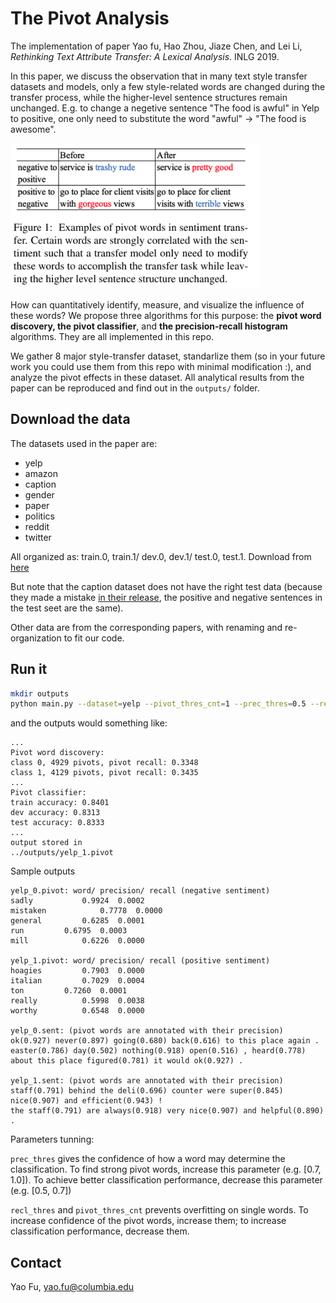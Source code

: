# The Pivot Analysis

The implementation of paper Yao fu, Hao Zhou, Jiaze Chen, and Lei Li, _Rethinking Text Attribute Transfer: A Lexical Analysis_. INLG 2019. 

In this paper, we discuss the observation that in many text style transfer datasets and models, only a few style-related words are changed during the transfer process, while the higher-level sentence structures remain unchanged. E.g. to change a negetive sentence "The food is awful" in Yelp to positive, one only need to substitute the word "awful" -> "The food is awesome".

<img src="data/example.png" alt="example"
	title="Example" width="400"  />

How can quantitatively identify, measure, and visualize the influence of these words? We propose three algorithms for this purpose: the **pivot word discovery, the pivot classifier**, and **the precision-recall histogram** algorithms. They are all implemented in this repo.

We gather 8 major style-transfer dataset, standarlize them (so in your future work you could use them from this repo with minimal modification :), and analyze the pivot effects in these dataset. All analytical results from the paper can be reproduced and find out in the `outputs/` folder. 


## Download the data 
The datasets used in the paper are:
* yelp 
* amazon 
* caption 
* gender 
* paper 
* politics 
* reddit 
* twitter

All organized as: train.0, train.1/ dev.0, dev.1/ test.0, test.1. Download from [here](https://drive.google.com/open?id=1ZtDIfHKc_GhNElRwHdDvk7tiCkv5_wJa)

But note that the caption dataset does not have the right test data (because they made a mistake [in their release](https://github.com/lijuncen/Sentiment-and-Style-Transfer), the positive and negative sentences in the test seet are the same). 

Other data are from the corresponding papers, with renaming and re-organization to fit our code. 

## Run it 

```bash
mkdir outputs
python main.py --dataset=yelp --pivot_thres_cnt=1 --prec_thres=0.5 --recl_thres=0.0
```

and the outputs would something like:

```
...
Pivot word discovery:
class 0, 4929 pivots, pivot recall: 0.3348
class 1, 4129 pivots, pivot recall: 0.3435
...
Pivot classifier:
train accuracy: 0.8401
dev accuracy: 0.8313
test accuracy: 0.8333
...
output stored in
../outputs/yelp_1.pivot
```

Sample outputs 
```
yelp_0.pivot: word/ precision/ recall (negative sentiment)
sadly			0.9924	0.0002
mistaken			0.7778	0.0000
general			0.6285	0.0001
run			0.6795	0.0003
mill			0.6226	0.0000

yelp_1.pivot: word/ precision/ recall (positive sentiment)
hoagies			0.7903	0.0000
italian			0.7029	0.0004
ton			0.7260	0.0001
really			0.5998	0.0038
worthy			0.6548	0.0000

yelp_0.sent: (pivot words are annotated with their precision)
ok(0.927) never(0.897) going(0.680) back(0.616) to this place again .
easter(0.786) day(0.502) nothing(0.918) open(0.516) , heard(0.778) about this place figured(0.781) it would ok(0.927) .

yelp_1.sent: (pivot words are annotated with their precision)
staff(0.791) behind the deli(0.696) counter were super(0.845) nice(0.907) and efficient(0.943) !
the staff(0.791) are always(0.918) very nice(0.907) and helpful(0.890) .
```

Parameters tunning:

`prec_thres` gives the confidence of how a word may determine the classification. To find strong pivot words, increase this parameter (e.g. [0.7, 1.0]). To achieve better classification performance, decrease this parameter (e.g. [0.5, 0.7])

`recl_thres` and `pivot_thres_cnt` prevents overfitting on single words. To increase confidence of the pivot words, increase them; to increase classification performance, decrease them.  


## Contact 
Yao Fu, yao.fu@columbia.edu